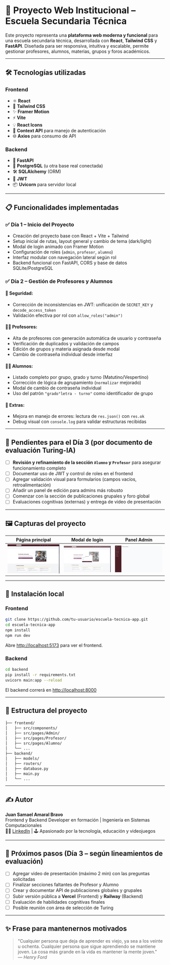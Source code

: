 
# 🏫 Proyecto Web Institucional – Escuela Secundaria Técnica

Este proyecto representa una **plataforma web moderna y funcional** para una escuela secundaria técnica, desarrollada con **React**, **Tailwind CSS** y **FastAPI**. Diseñada para ser responsiva, intuitiva y escalable, permite gestionar profesores, alumnos, materias, grupos y foros académicos.

---

## 🛠️ Tecnologías utilizadas

### Frontend
- ⚛️ **React**
- 🎨 **Tailwind CSS**
- ✨ **Framer Motion**
- ⚡ **Vite**
- 💡 **React Icons**
- 🧱 **Context API** para manejo de autenticación
- 🌐 **Axios** para consumo de API

### Backend
- 🐍 **FastAPI**
- 🐘 **PostgreSQL** (u otra base real conectada)
- 🛠️ **SQLAlchemy** (ORM)
- 🔐 **JWT**
- 📦 **Uvicorn** para servidor local

---

## 📋 Funcionalidades implementadas

### ✅ Día 1 – Inicio del Proyecto
- Creación del proyecto base con React + Vite + Tailwind
- Setup inicial de rutas, layout general y cambio de tema (dark/light)
- Modal de login animado con Framer Motion
- Configuración de roles (`admin`, `profesor`, `alumno`)
- Interfaz modular con navegación lateral según rol
- Backend funcional con FastAPI, CORS y base de datos SQLite/PostgreSQL

### ✅ Día 2 – Gestión de Profesores y Alumnos
#### 🔐 Seguridad:
- Corrección de inconsistencias en JWT: unificación de `SECRET_KEY` y `decode_access_token`
- Validación efectiva por rol con `allow_roles("admin")`

#### 👨‍🏫 Profesores:
- Alta de profesores con generación automática de usuario y contraseña
- Verificación de duplicados y validación de campos
- Edición de grupos y materia asignada desde modal
- Cambio de contraseña individual desde interfaz

#### 👨‍🎓 Alumnos:
- Listado completo por grupo, grado y turno (Matutino/Vespertino)
- Corrección de lógica de agrupamiento (`normalizar` mejorado)
- Modal de cambio de contraseña individual
- Uso del patrón `"grado°letra - turno"` como identificador de grupo

#### 🧠 Extras:
- Mejora en manejo de errores: lectura de `res.json()` con `res.ok`
- Debug visual con `console.log` para validar estructuras recibidas

---

## 📌 Pendientes para el Día 3 (por documento de evaluación Turing-IA)

- [ ] **Revisión y refinamiento de la sección `Alumno` y `Profesor`** para asegurar funcionamiento completo
- [ ] Documentar uso de JWT y control de roles en el frontend
- [ ] Agregar validación visual para formularios (campos vacíos, retroalimentación)
- [ ] Añadir un panel de edición para admins más robusto
- [ ] Comenzar con la sección de publicaciones grupales y foro global
- [ ] Evaluaciones cognitivas (externas) y entrega de video de presentación

---

## 🖼️ Capturas del proyecto

| Página principal | Modal de login | Panel Admin |
|------------------|----------------|-------------|
| ![Home](screenshots/home.png) | ![Login](screenshots/login.png) | ![Admin](screenshots/admin.png) |

---

## 🚀 Instalación local

### Frontend

```bash
git clone https://github.com/tu-usuario/escuela-tecnica-app.git
cd escuela-tecnica-app
npm install
npm run dev
```

Abre [http://localhost:5173](http://localhost:5173) para ver el frontend.

### Backend

```bash
cd backend
pip install -r requirements.txt
uvicorn main:app --reload
```

El backend correrá en [http://localhost:8000](http://localhost:8000)

---

## 📁 Estructura del proyecto

```
├── frontend/
│   ├── src/components/
│   ├── src/pages/Admin/
│   ├── src/pages/Profesor/
│   ├── src/pages/Alumno/
│   └── ...
├── backend/
│   ├── models/
│   ├── routers/
│   ├── database.py
│   ├── main.py
│   └── ...
```

---

## ✍️ Autor

**Juan Samael Amaral Bravo**  
Frontend y Backend Developer en formación | Ingeniería en Sistemas Computacionales  
👨‍💻 [LinkedIn](https://www.linkedin.com/in/samaelamaral/) | 🕹️ Apasionado por la tecnología, educación y videojuegos

---

## 📌 Próximos pasos (Día 3 – según lineamientos de evaluación)

- [ ] Agregar video de presentación (máximo 2 min) con las preguntas solicitadas
- [ ] Finalizar secciones faltantes de Profesor y Alumno
- [ ] Crear y documentar API de publicaciones globales y grupales
- [ ] Subir versión pública a **Vercel** (Frontend) y **Railway** (Backend)
- [ ] Evaluación de habilidades cognitivas finales
- [ ] Posible reunión con área de selección de Turing

---

## ✨ Frase para mantenernos motivados

> "Cualquier persona que deja de aprender es viejo, ya sea a los veinte u ochenta. Cualquier persona que sigue aprendiendo se mantiene joven. La cosa más grande en la vida es mantener la mente joven."  
> — *Henry Ford*
